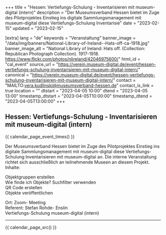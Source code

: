 +++
title = "Hessen: Vertiefungs-Schulung - Inventarisieren mit museum-digital (intern)"
description = "Der Museumsverband Hessen bietet im Zuge des Pilotprojektes Einstieg ins digitale Sammlungsmanagement mit museum-digital diese Vertiefungs-Schulung Inventarisie"
date = "2023-02-15"
updated = "2023-02-15"

[extra]
lang = "de"
keywords = "Veranstaltung"
banner_image = "/data/img/banners/National-Library-of-Ireland--Hats-off-ca-1918.jpg"
banner_image_alt = "National Library of Ireland:  Hats off. (Collection: Republican Photograph Collection). 1917-1918. https://www.flickr.com/photos/nlireland/42046975600/"
html_id = "cal_event"
source_url = "https://verein.museum-digital.de/event/hessen-vertiefungs-schulung-inventarisieren-mit-museum-digital-intern/"
canonical = "https://verein.museum-digital.de/event/hessen-vertiefungs-schulung-inventarisieren-mit-museum-digital-intern/"
contact = "MAILTO:vera.kudlinski@museumsverband-hessen.de"
contact_is_link = true
location = ""
dtstart = "2023-04-05 10:00"
dtend = "2023-04-05 13:00"
timestamp_dtstart = "2023-04-05T10:00:00"
timestamp_dtend = "2023-04-05T13:00:00"
+++

## Hessen: Vertiefungs-Schulung - Inventarisieren mit museum-digital (intern)

{{ calendar_page_event_times() }}

Der Museumsverband Hessen bietet im Zuge des Pilotprojektes Einstieg ins digitale Sammlungsmanagement mit museum-digital diese Vertiefungs-Schulung Inventarisieren mit museum-digital an. Die interne Veranstaltung richtet sich ausschließlich an teilnehmende Museen an diesem Projekt. <br />
Inhalte: 

Objektgruppen erstellen<br />
Wie finde ich Objekte? Suchfilter verwenden<br />
QR Code erstellen<br />
Objekte veröffentlichen

Ort: Zoom- Meeting<br />
Referent: Stefan Rohde- Enslin<br />
Vertiefungs-Schulung museum-digital (intern)

----

{{ calendar_page_src() }}
